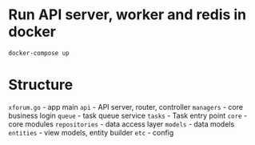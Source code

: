 # Run API server, worker and redis in docker
```
docker-compose up
```

# Structure

`xforum.go` - app main
`api` - API server, router, controller
`managers` - core business login
`queue` - task queue service
`tasks` - Task entry point
`core` - core modules
`repositories` - data access layer
`models` - data models 
`entities` - view models, entity builder
`etc` - config
